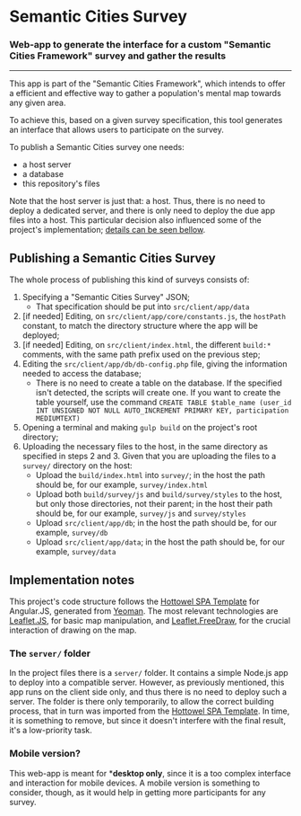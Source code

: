 # Semantic Cities Survey
### Web-app to generate the interface for a custom "Semantic Cities Framework" survey and gather the results
--------------

This app is part of the "Semantic Cities Framework", which intends to offer a efficient and effective way to gather a population's mental map towards any given area.

To achieve this, based on a given survey specification, this tool generates an interface that allows users to participate on the survey.

To publish a Semantic Cities survey one needs:

- a host server
- a database
- this repository's files

Note that the host server is just that: a host. Thus, there is no need to deploy a dedicated server, and there is only need to deploy the due app files into a host. This particular decision also influenced some of the project's implementation; [details can be seen bellow](#implementation-details).

## Publishing a Semantic Cities Survey
The whole process of publishing this kind of surveys consists of:

1. Specifying a "Semantic Cities Survey" JSON;
    - That specification should be put into `src/client/app/data`
2. [if needed] Editing, on `src/client/app/core/constants.js`, the `hostPath` constant, to match the directory structure where the app will be deployed;
3. [if needed] Editing, on `src/client/index.html`, the different `build:*` comments, with the same path prefix used on the previous step;
4. Editing the `src/client/app/db/db-config.php` file, giving the information needed to access the database;
    - There is no need to create a table on the database. If the specified isn't detected, the scripts will create one. If you want to create the table yourself, use the command `CREATE TABLE $table_name (user_id INT UNSIGNED NOT NULL AUTO_INCREMENT PRIMARY KEY, participation MEDIUMTEXT)`
5. Opening a terminal and making `gulp build` on the project's root directory;
6. Uploading the necessary files to the host, in the same directory as specified in steps 2 and 3. Given that you are uploading the files to a `survey/` directory on the host:
    - Upload the `build/index.html` into `survey/`; in the host the path should be, for our example, `survey/index.html`
    - Upload both `build/survey/js` and `build/survey/styles` to the host, but only those directories, not their parent; in the host their path should be, for our example, `survey/js` and `survey/styles`
    - Upload `src/client/app/db`; in the host the path should be, for our example, `survey/db`
    - Upload `src/client/app/data`; in the host the path should be, for our example, `survey/data`

## Implementation notes
This project's code structure follows the [Hottowel SPA Template](https://github.com/johnpapa/generator-hottowel) for Angular.JS, generated from [Yeoman](http://yeoman.io/). The most relevant technologies are [Leaflet.JS](http://leafletjs.com/), for basic map manipulation, and [Leaflet.FreeDraw](https://github.com/Wildhoney/Leaflet.FreeDraw), for the crucial interaction of drawing on the map.

### The `server/` folder
In the project files there is a `server/` folder. It contains a simple Node.js app to deploy into a compatible server. However, as previously mentioned, this app runs on the client side only, and thus there is no need to deploy such a server. The folder is there only temporarily, to allow the correct building process, that in turn was imported from the [Hottowel SPA Template](https://github.com/johnpapa/generator-hottowel). In time, it is something to remove, but since it doesn't interfere with the final result, it's a low-priority task.

### Mobile version?
This web-app is meant for ***desktop only**, since it is a too complex interface and interaction for mobile devices. A mobile version is something to consider, though, as it would help in getting more participants for any survey.